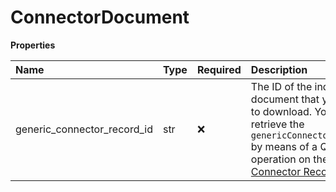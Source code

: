 # ConnectorDocument

**Properties**

| Name                        | Type | Required | Description                                                                                                                                                                                                                       |
| :-------------------------- | :--- | :------- | :-------------------------------------------------------------------------------------------------------------------------------------------------------------------------------------------------------------------------------- |
| generic_connector_record_id | str  | ❌       | The ID of the individual document that you want to download. You can retrieve the `genericConnectorRecordId` by means of a QUERY operation on the [Generic Connector Record](/api/platformapi#tag/GenericConnectorRecord) object. |


